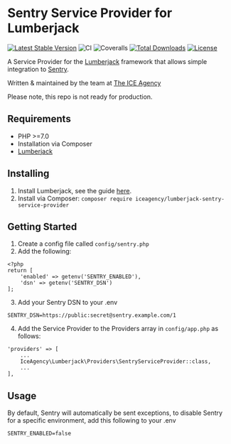 # Sentry Service Provider for Lumberjack

[![Latest Stable Version](https://poser.pugx.org/iceagency/lumberjack-sentry-service-provider/v/stable)](https://packagist.org/packages/iceagency/lumberjack-sentry-service-provider)
![CI](https://travis-ci.org/ICEAgency/lumberjack-sentry-service-provider.svg?branch=master)
![Coveralls](https://coveralls.io/repos/github/ICEAgency/lumberjack-sentry-service-provider/badge.svg?branch=master)
[![Total Downloads](https://poser.pugx.org/iceagency/lumberjack-sentry-service-provider/downloads)](https://packagist.org/packages/iceagency/lumberjack-sentry-service-provider)
[![License](https://poser.pugx.org/iceagency/lumberjack-sentry-service-provider/license)](https://packagist.org/packages/iceagency/lumberjack-sentry-service-provider)

A Service Provider for the [Lumberjack](https://github.com/Rareloop/lumberjack) framework that allows simple integration to [Sentry](https://sentry.io/).

Written & maintained by the team at [The ICE Agency](https://www.theiceagency.co.uk)

Please note, this repo is not ready for production.

## Requirements

* PHP >=7.0
* Installation via Composer
* [Lumberjack](https://github.com/Rareloop/lumberjack)

## Installing

1. Install Lumberjack, see the guide [here](https://github.com/Rareloop/lumberjack).
2. Install via Composer:
```composer require iceagency/lumberjack-sentry-service-provider```


## Getting Started

1. Create a config file called `config/sentry.php`
2. Add the following:
```
<?php
return [
    'enabled' => getenv('SENTRY_ENABLED'),
    'dsn' => getenv('SENTRY_DSN')
];
```
3. Add your Sentry DSN to your .env

```
SENTRY_DSN=https://public:secret@sentry.example.com/1
```
4. Add the Service Provider to the Providers array in `config/app.php` as follows:
```
'providers' => [
    ...
    IceAgency\Lumberjack\Providers\SentryServiceProvider::class,
    ...
],
```

## Usage

By default, Sentry will automatically be sent exceptions, to disable Sentry for a specific environment, add this following to your .env

```
SENTRY_ENABLED=false
```